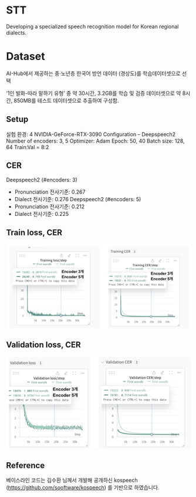 # STT
Developing a specialized speech recognition model for Korean regional dialects.


# Dataset
AI-Hub에서 제공하는 중·노년층 한국어 방언 데이터 (경상도)를 학습데이터셋으로 선택

‘1인 발화-따라 말하기 유형’ 중 약 30시간, 3.2GB를 학습 및 검증 데이터셋으로 약 8시간, 850MB를 테스트 데이터셋으로 추출하여 구성함.

## Setup
실험 환경: 4 NVIDIA-GeForce-RTX-3090
Configuration – Deepspeech2
Number of encoders: 3, 5
Optimizer: Adam
Epoch: 50, 40
Batch size: 128, 64
Train:Val = 8:2

## CER
Deepspeech2 (#encoders: 3)
- Pronunciation 전사기준: 0.267
- Dialect 전사기준: 0.276
Deepspeech2 (#encoders: 5)
- Pronunciation 전사기준: 0.212
- Dialect 전사기준: 0.225

## Train loss, CER
![train](https://github.com/cottonlove/STT/blob/main/images/trainlossCER.png)


## Validation loss, CER
![val](https://github.com/cottonlove/STT/blob/main/images/VallossCER.png)

## Reference
베이스라인 코드는 김수환 님께서 개발해 공개하신 kospeech (https://github.com/sooftware/kospeech) 를 기반으로 하였습니다.
